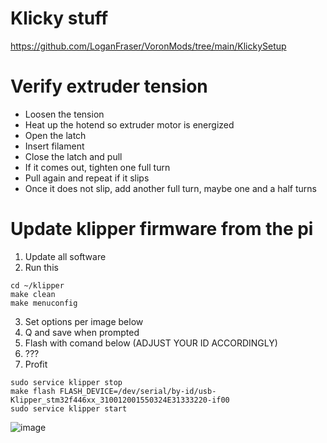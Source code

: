 #  Klicky stuff
https://github.com/LoganFraser/VoronMods/tree/main/KlickySetup

# Verify extruder tension

- Loosen the tension
- Heat up the hotend so extruder motor is energized
- Open the latch
- Insert filament
- Close the latch and pull
- If it comes out, tighten one full turn
- Pull again and repeat if it slips
- Once it does not slip, add another full turn, maybe one and a half turns

# Update klipper firmware from the pi

1. Update all software
2. Run this

```
cd ~/klipper
make clean
make menuconfig
 ```

3. Set options per image below
5. Q and save when prompted
6. Flash with comand below (ADJUST YOUR ID ACCORDINGLY)
7. ???
8. Profit

```
sudo service klipper stop
make flash FLASH_DEVICE=/dev/serial/by-id/usb-Klipper_stm32f446xx_310012001550324E31333220-if00
sudo service klipper start
```


![image](https://user-images.githubusercontent.com/4265254/198883349-bb3c9e14-1339-4a10-8706-6c6e036a2dcb.png)
